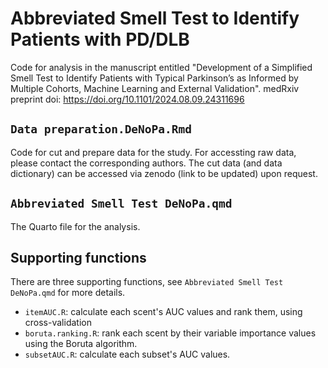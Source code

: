 # Abbreviated Smell Test to Identify Patients with PD/DLB

Code for analysis in the manuscript entitled "Development of a Simplified Smell Test to Identify Patients with Typical Parkinson’s as Informed by Multiple Cohorts, Machine Learning and External Validation". 
medRxiv preprint doi: https://doi.org/10.1101/2024.08.09.24311696

## `Data preparation.DeNoPa.Rmd`

Code for cut and prepare data for the study. For accessting raw data, please contact the corresponding authors. The cut data (and data dictionary) can be accessed via zenodo (link to be updated) upon request.

## `Abbreviated Smell Test DeNoPa.qmd`

The Quarto file for the analysis.

## Supporting functions

There are three supporting functions, see `Abbreviated Smell Test DeNoPa.qmd` for more details.

- `itemAUC.R`: calculate each scent's AUC values and rank them, using cross-validation
- `boruta.ranking.R`: rank each scent by their variable importance values using the Boruta algorithm.
- `subsetAUC.R`: calculate each subset's AUC values.

